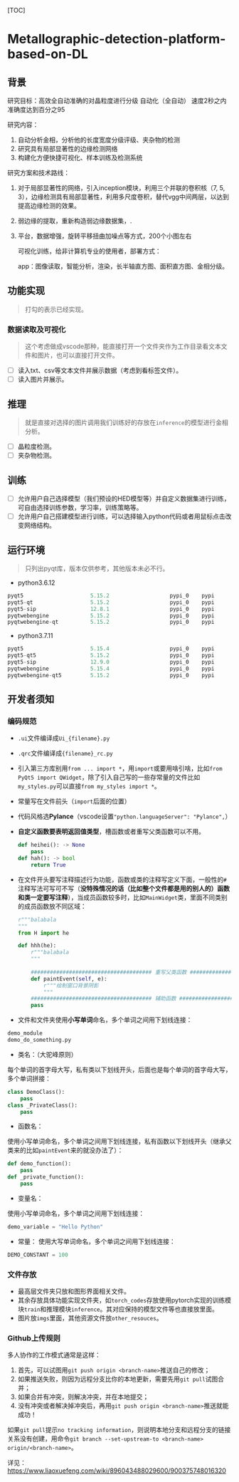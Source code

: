 [TOC]

# Metallographic-detection-platform-based-on-DL

## 背景

研究目标：高效全自动准确的对晶粒度进行分级  自动化（全自动） 速度2秒之内 准确度达到百分之95

研究内容：

1. 自动分析金相，分析他的长度宽度分级评级、夹杂物的检测
2. 研究具有局部显著性的边缘检测网络
3. 构建化方便快捷可视化、样本训练及检测系统

研究方案和技术路线：

1. 对于局部显著性的网络，引入inception模块，利用三个并联的卷积核（7, 5, 3），边缘检测具有局部显著性，利用多尺度卷积，替代vgg中间两层，以达到提高边缘检测的效果。

2. 弱边缘的提取，重新构造弱边缘数据集，.

3. 平台，数据增强，旋转平移扭曲加噪点等方式，200个小图左右

   可视化训练，给非计算机专业的使用者，部署方式：

   app：图像读取，智能分析，渲染，长半轴直方图、面积直方图、金相分级。

## 功能实现

> 打勾的表示已经实现。

### 数据读取及可视化

> 这个考虑做成vscode那种，能直接打开一个文件夹作为工作目录看文本文件和图片，也可以直接打开文件。

- [ ] 读入txt、csv等文本文件并展示数据（考虑到看标签文件）。
- [ ] 读入图片并展示。

## 推理

> 就是直接对选择的图片调用我们训练好的存放在`inference`的模型进行金相分析。

- [ ] 晶粒度检测。
- [ ] 夹杂物检测。

## 训练

- [ ] 允许用户自己选择模型（我们预设的HED模型等）并自定义数据集进行训练，可自由选择训练参数，学习率，训练策略等。
- [ ] 允许用户自己搭建模型进行训练，可以选择输入python代码或者用鼠标点击改变网络结构。
## 运行环境

> 只列出pyqt库，版本仅供参考，其他版本未必不行。

- python3.6.12  

```python
pyqt5                     5.15.2                   pypi_0    pypi
pyqt5-qt                  5.15.2                   pypi_0    pypi
pyqt5-sip                 12.8.1                   pypi_0    pypi
pyqtwebengine             5.15.2                   pypi_0    pypi
pyqtwebengine-qt          5.15.2                   pypi_0    pypi
```

- python3.7.11

```python
pyqt5                     5.15.4                   pypi_0    pypi 
pyqt5-qt5                 5.15.2                   pypi_0    pypi 
pyqt5-sip                 12.9.0                   pypi_0    pypi 
pyqtwebengine             5.15.4                   pypi_0    pypi 
pyqtwebengine-qt5         5.15.2                   pypi_0    pypi 
```



## 开发者须知

### 编码规范

- `.ui`文件编译成`Ui_{filename}.py`

- `.qrc`文件编译成`{filename}_rc.py`

- 引入第三方库别用`from ... import *`，用`import`或要用啥引啥，比如`from PyQt5 import QWidget`，除了引入自己写的一些存常量的文件比如`my_styles.py`可以直接`from my_styles import *`。

- 常量写在文件前头（`import`后面的位置）

- 代码风格选**Pylance**（vscode设置`"python.languageServer": "Pylance",`）

- **自定义函数要表明返回值类型**，槽函数或者重写父类函数可以不用。

  ```python
  def heihei(): -> None
      pass
  def hah(): -> bool
      return True
  ```

- 在文件开头要写注释描述行为功能，函数或类的注释写定义下面，一般性的`#`注释写法可写可不写（**没特殊情况的话（比如整个文件都是用的别人的）函数和类一定要写注释**），当成员函数较多时，比如`MainWidget`类，里面不同类别的成员函数放不同区域：

  ```python
  r"""balabala
  """
  from H import he
  
  def hhh(he):
      r"""balabala
      """
      
      ###################################### 重写父类函数 ######################################
      def paintEvent(self, e):
          r"""绘制窗口背景阴影
          """
      ###################################### 辅助函数 ######################################
      pass
  ```

- 文件和文件夹使用**小写单词**命名，多个单词之间用下划线连接：

```python
demo_module
demo_do_something.py
```

- 类名：（大驼峰原则）

每个单词的首字母大写，私有类以下划线开头，后面也是每个单词的首字母大写，多个单词拼接：

```python
class DemoClass():
	pass
class _PrivateClass():
	pass
```

- 函数名：

使用小写单词命名，多个单词之间用下划线连接，私有函数以下划线开头（继承父类来的比如`paintEvent`来的就没办法了）：

```python
def demo_function():
	pass
def _private_function():
	pass
```

- 变量名：

使用小写单词命名，多个单词之间用下划线连接：

```python
demo_variable = "Hello Python"
```

- 常量：
  使用大写单词命名，多个单词之间用下划线连接：

```python
DEMO_CONSTANT = 100
```

### 文件存放

- 最高层文件夹只放和图形界面相关文件。
- 其余存放具体功能实现文件夹，如`torch_codes`存放使用pytorch实现的训练模块`train`和推理模块`inference`。其对应保持的模型文件等也直接放里面。
- 图片放`imgs`里面，其他资源文件放`other_resouces`。

### Github上传规则

多人协作的工作模式通常是这样：

1. 首先，可以试图用`git push origin <branch-name>`推送自己的修改；
2. 如果推送失败，则因为远程分支比你的本地更新，需要先用`git pull`试图合并；
3. 如果合并有冲突，则解决冲突，并在本地提交；
4. 没有冲突或者解决掉冲突后，再用`git push origin <branch-name>`推送就能成功！

如果`git pull`提示`no tracking information`，则说明本地分支和远程分支的链接关系没有创建，用命令`git branch --set-upstream-to <branch-name> origin/<branch-name>`。

详见：https://www.liaoxuefeng.com/wiki/896043488029600/900375748016320

